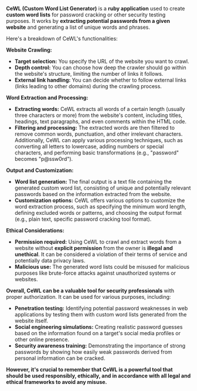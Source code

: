**CeWL (Custom Word List Generator)** is a **ruby application** used to create **custom word lists** for password cracking or other security testing purposes. It works by **extracting potential passwords from a given website** and generating a list of unique words and phrases.

Here's a breakdown of CeWL's functionalities:

**Website Crawling:**

- **Target selection:** You specify the URL of the website you want to crawl.
- **Depth control:** You can choose how deep the crawler should go within the website's structure, limiting the number of links it follows.
- **External link handling:** You can decide whether to follow external links (links leading to other domains) during the crawling process.

**Word Extraction and Processing:**

- **Extracting words:** CeWL extracts all words of a certain length (usually three characters or more) from the website's content, including titles, headings, text paragraphs, and even comments within the HTML code.
- **Filtering and processing:** The extracted words are then filtered to remove common words, punctuation, and other irrelevant characters. Additionally, CeWL can apply various processing techniques, such as converting all letters to lowercase, adding numbers or special characters, and performing basic transformations (e.g., "password" becomes "p@ssw0rd").

**Output and Customization:**

- **Word list generation:** The final output is a text file containing the generated custom word list, consisting of unique and potentially relevant passwords based on the information extracted from the website.
- **Customization options:** CeWL offers various options to customize the word extraction process, such as specifying the minimum word length, defining excluded words or patterns, and choosing the output format (e.g., plain text, specific password cracking tool format).

**Ethical Considerations:**

- **Permission required:** Using CeWL to crawl and extract words from a website without **explicit permission** from the owner is **illegal and unethical**. It can be considered a violation of their terms of service and potentially data privacy laws.
- **Malicious use:** The generated word lists could be misused for malicious purposes like brute-force attacks against unauthorized systems or websites.

**Overall, CeWL can be a valuable tool for security professionals** with proper authorization. It can be used for various purposes, including:

- **Penetration testing:** Identifying potential password weaknesses in web applications by testing them with custom word lists generated from the website itself.
- **Social engineering simulations:** Creating realistic password guesses based on the information found on a target's social media profiles or other online presence.
- **Security awareness training:** Demonstrating the importance of strong passwords by showing how easily weak passwords derived from personal information can be cracked.

**However, it's crucial to remember that CeWL is a powerful tool that should be used responsibly, ethically, and in accordance with all legal and ethical frameworks to avoid any misuse.**